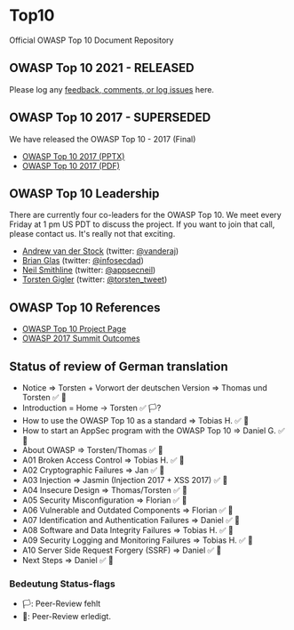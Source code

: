 # Top10

Official OWASP Top 10 Document Repository

## OWASP Top 10 2021 - RELEASED

Please log any [feedback, comments, or log issues](https://github.com/OWASP/Top10/issues) here.

## OWASP Top 10 2017 - SUPERSEDED

We have released the OWASP Top 10 - 2017 (Final)

- [OWASP Top 10 2017 (PPTX)](https://github.com/OWASP/Top10/blob/master/2017/OWASP%20Top%2010-2017%20(en).pptx)
- [OWASP Top 10 2017 (PDF)](https://github.com/OWASP/Top10/blob/master/2017/OWASP%20Top%2010-2017%20(en).pdf)

## OWASP Top 10 Leadership

There are currently four co-leaders for the OWASP Top 10. We meet every Friday at 1 pm US PDT to discuss the project. If you want to join that call, please contact us. It's really not that exciting.

- [Andrew van der Stock](mailto:vanderaj@owasp.org) (twitter: [@vanderaj](https://twitter.com/vanderaj))
- [Brian Glas](mailto:brian.glas@owasp.org) (twitter: [@infosecdad](https://twitter.com/infosecdad))
- [Neil Smithline](mailto:neil.smithline@owasp.org) (twitter: [@appsecneil](https://twitter.com/appsecneil))
- [Torsten Gigler](mailto:torsten.gigler@owasp.org) (twitter: [@torsten_tweet](https://twitter.com/torsten_tweet))

## OWASP Top 10 References

- [OWASP Top 10 Project Page](https://owasp.org/www-project-top-ten)
- [OWASP 2017 Summit Outcomes](https://owaspsummit.org/Outcomes/Owasp-Top-10-2017/Owasp-Top-10-2017.html)
 

## Status of review of German translation
- Notice => Torsten + Vorwort der deutschen Version => Thomas und Torsten :white_check_mark: :checkered_flag:
- Introduction = Home -> Torsten :white_check_mark: :white_flag:?
- How to use the OWASP Top 10 as a standard => Tobias H.  :white_check_mark: :checkered_flag:
- How to start an AppSec program with the OWASP Top 10 => Daniel G. :white_check_mark: :checkered_flag:
- About OWASP => Torsten/Thomas :white_check_mark: :checkered_flag:
- A01 Broken Access Control => Tobias H. :white_check_mark: :checkered_flag:
- A02 Cryptographic Failures => Jan :white_check_mark: :checkered_flag:
- A03 Injection => Jasmin (Injection 2017 + XSS 2017) :white_check_mark: :checkered_flag:
- A04 Insecure Design => Thomas/Torsten :white_check_mark: :checkered_flag:
- A05 Security Misconfiguration => Florian :white_check_mark: :checkered_flag: 
- A06 Vulnerable and Outdated Components => Florian :white_check_mark: :checkered_flag: 
- A07 Identification and Authentication Failures => Daniel :white_check_mark: :checkered_flag:
- A08 Software and Data Integrity Failures => Tobias H.  :white_check_mark: :checkered_flag:
- A09 Security Logging and Monitoring Failures => Tobias H.  :white_check_mark: :checkered_flag: 
- A10 Server Side Request Forgery (SSRF) => Daniel :white_check_mark: :checkered_flag:
- Next Steps => Daniel :white_check_mark: :checkered_flag:

### Bedeutung Status-flags
- :white_flag:: Peer-Review fehlt
- :checkered_flag:: Peer-Review erledigt.

